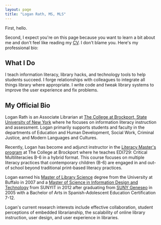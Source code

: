 ```yaml
---
layout: page
title: "Logan Rath, MS, MLS"
---
```

First, hello. 

Second, I expect you're on this page because you want to learn a bit about me and don't feel like reading my [CV](/rath_cv_web.pdf). I don't blame you. Here's my professional bio:

What I Do
---
I teach information literacy, library hacks, and technology tools to help students succeed. I forge relationships with colleagues to integrate all things library where appropriate. I write code and tweak library systems to improve the user experience and fix problems.


My Official Bio
---
Logan Rath is an Associate Librarian at [The College at Brockport, State University of New York](https://brockport.edu/library) where he focuses on information literacy instruction and assessment. Logan primarily supports students and faculty in the departments of Education and Human Development, Social Work, Criminal Justice, and Modern Languages and Cultures.

Recently, Logan has become and adjunct instructor in the [Literacy Master's program](https://www.brockport.edu/academics/catalogs/2015/programs/ed_literacy_msed.html) at The College at Brockport where he teaches EDI729: Critical Multiliteracies B-6 in a hybrid format. This course focuses on multiple literacy practices that contemporary children (B-6) are engaged in and out-of school beyond traditional print-based literacy practices. 

Logan earned his [Master of Library Science](http://gse.buffalo.edu/lis) degree from the University at Buffalo in 2007 and a [Master of Science in Information Design and Technology](https://sunypoly.edu/graduate/idt/) from SUNYIT in 2012 after graduating from [SUNY Geneseo](http://www.geneseo.edu) in 2005 with a Bachelor of Arts in Spanish-Adolescent Education Certification 7-12. 

Logan's current research interests include effective collaboration, student perceptions of embedded librarianship, the scalability of online library instruction, user design, and user experience in libraries.
